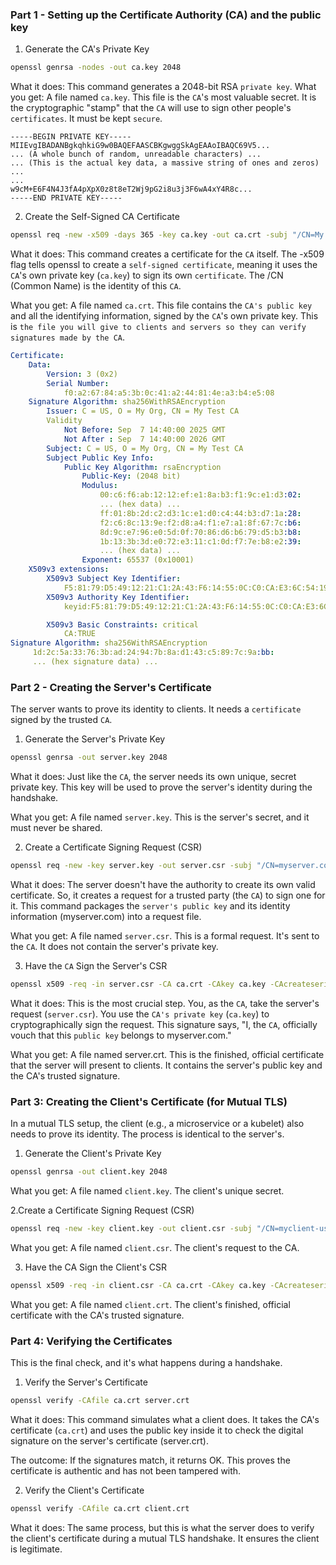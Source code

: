 ### Part 1 - Setting up the Certificate Authority (CA) and the public key 

1. Generate the CA's Private Key

```bash
openssl genrsa -nodes -out ca.key 2048
```
What it does: This command generates a 2048-bit RSA `private key`.
What you get: A file named `ca.key`. This file is the `CA`'s most valuable secret. It is the cryptographic "stamp" that the `CA` will use to sign other people's `certificates`. It must be kept `secure`.
``` key
-----BEGIN PRIVATE KEY-----
MIIEvgIBADANBgkqhkiG9w0BAQEFAASCBKgwggSkAgEAAoIBAQC69V5...
... (A whole bunch of random, unreadable characters) ...
... (This is the actual key data, a massive string of ones and zeros) ...
...
w9cM+E6F4N4J3fA4pXpX0z8t8eT2Wj9pG2i8u3j3F6wA4xY4R8c...
-----END PRIVATE KEY-----
```

2. Create the Self-Signed CA Certificate
```bash
openssl req -new -x509 -days 365 -key ca.key -out ca.crt -subj "/CN=My Test CA"
```
What it does: This command creates a certificate for the `CA` itself. The -x509 flag tells openssl to create a `self-signed certificate`, meaning it uses the `CA`'s own private key (`ca.key`) to sign its own `certificate`. The /CN (Common Name) is the identity of this `CA`.

What you get: A file named `ca.crt`. This file contains the `CA's public key` and all the identifying information, signed by the `CA`'s own private key. This is `the file you will give to clients and servers so they can verify signatures made by the CA`.
``` yaml
Certificate:
    Data:
        Version: 3 (0x2)
        Serial Number:
            f0:a2:67:84:a5:3b:0c:41:a2:44:81:4e:a3:b4:e5:08
    Signature Algorithm: sha256WithRSAEncryption
        Issuer: C = US, O = My Org, CN = My Test CA
        Validity
            Not Before: Sep  7 14:40:00 2025 GMT
            Not After : Sep  7 14:40:00 2026 GMT
        Subject: C = US, O = My Org, CN = My Test CA
        Subject Public Key Info:
            Public Key Algorithm: rsaEncryption
                Public-Key: (2048 bit)
                Modulus:
                    00:c6:f6:ab:12:12:ef:e1:8a:b3:f1:9c:e1:d3:02:
                    ... (hex data) ...
                    ff:01:8b:2d:c2:d3:1c:e1:d0:c4:44:b3:d7:1a:28:
                    f2:c6:8c:13:9e:f2:d8:a4:f1:e7:a1:8f:67:7c:b6:
                    8d:9c:e7:96:e0:5d:0f:70:86:d6:b6:79:d5:b3:b8:
                    1b:13:3b:3d:e0:72:e3:11:c1:0d:f7:7e:b8:e2:39:
                    ... (hex data) ...
                Exponent: 65537 (0x10001)
    X509v3 extensions:
        X509v3 Subject Key Identifier: 
            F5:81:79:D5:49:12:21:C1:2A:43:F6:14:55:0C:C0:CA:E3:6C:54:19
        X509v3 Authority Key Identifier: 
            keyid:F5:81:79:D5:49:12:21:C1:2A:43:F6:14:55:0C:C0:CA:E3:6C:54:19

        X509v3 Basic Constraints: critical
            CA:TRUE
Signature Algorithm: sha256WithRSAEncryption
     1d:2c:5a:33:76:3b:ad:24:94:7b:8a:d1:43:c5:89:7c:9a:bb:
     ... (hex signature data) ...
```

### Part 2 - Creating the Server's Certificate
The server wants to prove its identity to clients. It needs a `certificate` signed by the trusted `CA`.

1. Generate the Server's Private Key
```bash
openssl genrsa -out server.key 2048
```

What it does: Just like the `CA`, the server needs its own unique, secret private key. This key will be used to prove the server's identity during the handshake.

What you get: A file named `server.key`. This is the server's secret, and it must never be shared.

2. Create a Certificate Signing Request (CSR)
```bash
openssl req -new -key server.key -out server.csr -subj "/CN=myserver.com"
```
What it does: The server doesn't have the authority to create its own valid certificate. So, it creates a request for a trusted party (the `CA`) to sign one for it. This command packages the `server's public key` and its identity information (myserver.com) into a request file.

What you get: A file named `server.csr`. This is a formal request. It's sent to the `CA`. It does not contain the server's private key.

3. Have the `CA` Sign the Server's CSR
```bash
openssl x509 -req -in server.csr -CA ca.crt -CAkey ca.key -CAcreateserial -out server.crt -days 365
```

What it does: This is the most crucial step. You, as the `CA`, take the server's request (`server.csr`). You use the `CA's private key` (`ca.key`) to cryptographically sign the request. This signature says, "I, the `CA`, officially vouch that this `public key` belongs to myserver.com."

What you get: A file named server.crt. This is the finished, official certificate that the server will present to clients. It contains the server's public key and the CA's trusted signature.

### Part 3: Creating the Client's Certificate (for Mutual TLS)
In a mutual TLS setup, the client (e.g., a microservice or a kubelet) also needs to prove its identity. The process is identical to the server's.

1. Generate the Client's Private Key
```bash
openssl genrsa -out client.key 2048
```
What you get: A file named `client.key`. The client's unique secret.

2.Create a Certificate Signing Request (CSR)
```bash
openssl req -new -key client.key -out client.csr -subj "/CN=myclient-user"
```

What you get: A file named `client.csr`. The client's request to the CA.

3. Have the CA Sign the Client's CSR
```bash
openssl x509 -req -in client.csr -CA ca.crt -CAkey ca.key -CAcreateserial -out client.crt -days 365
```
What you get: A file named `client.crt`. The client's finished, official certificate with the CA's trusted signature.

### Part 4: Verifying the Certificates
This is the final check, and it's what happens during a handshake.

1. Verify the Server's Certificate
```bash
openssl verify -CAfile ca.crt server.crt
```
What it does: This command simulates what a client does. It takes the CA's certificate (`ca.crt`) and uses the public key inside it to check the digital signature on the server's certificate (server.crt).

The outcome: If the signatures match, it returns OK. This proves the certificate is authentic and has not been tampered with.

2. Verify the Client's Certificate
```bash
openssl verify -CAfile ca.crt client.crt
```
What it does: The same process, but this is what the server does to verify the client's certificate during a mutual TLS handshake. It ensures the client is legitimate.